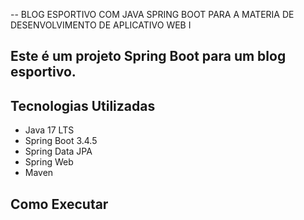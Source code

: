 -- BLOG ESPORTIVO COM JAVA SPRING BOOT PARA A MATERIA DE DESENVOLVIMENTO DE APLICATIVO WEB I

Este é um projeto Spring Boot para um blog esportivo.
--

## Tecnologias Utilizadas

- Java 17 LTS
- Spring Boot 3.4.5
- Spring Data JPA
- Spring Web
- Maven

## Como Executar

